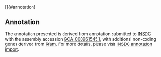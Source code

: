[]{#annotation}

Annotation
----------

The annotation presented is derived from annotation submitted to
[INSDC](http://www.insdc.org) with the assembly accession
[GCA\_000961545.1](http://www.ebi.ac.uk/ena/data/view/GCA_000961545.1),
with additional non-coding genes derived from
[Rfam](http://rfam.xfam.org/). For more details, please visit [INSDC
annotation
import](http://ensemblgenomes.org/info/data/insdc_annotation).
